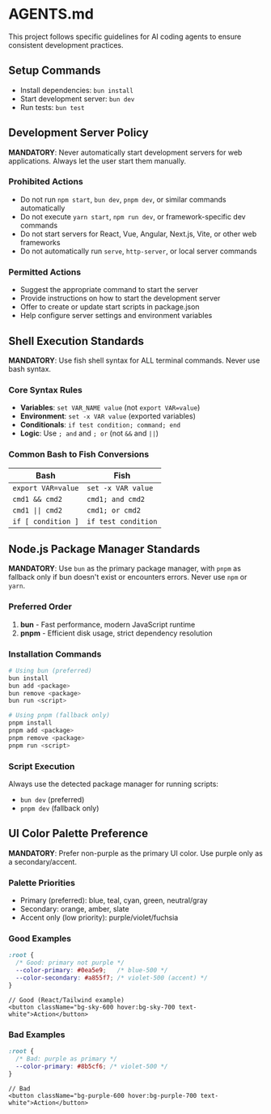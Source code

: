 # AGENTS.md

This project follows specific guidelines for AI coding agents to ensure consistent development practices.

## Setup Commands

- Install dependencies: `bun install`
- Start development server: `bun dev`
- Run tests: `bun test`

## Development Server Policy

**MANDATORY**: Never automatically start development servers for web applications. Always let the user start them manually.

### Prohibited Actions

- Do not run `npm start`, `bun dev`, `pnpm dev`, or similar commands automatically
- Do not execute `yarn start`, `npm run dev`, or framework-specific dev commands
- Do not start servers for React, Vue, Angular, Next.js, Vite, or other web frameworks
- Do not automatically run `serve`, `http-server`, or local server commands

### Permitted Actions

- Suggest the appropriate command to start the server
- Provide instructions on how to start the development server
- Offer to create or update start scripts in package.json
- Help configure server settings and environment variables

## Shell Execution Standards

**MANDATORY**: Use fish shell syntax for ALL terminal commands. Never use bash syntax.

### Core Syntax Rules

- **Variables**: `set VAR_NAME value` (not `export VAR=value`)
- **Environment**: `set -x VAR value` (exported variables)
- **Conditionals**: `if test condition; command; end`
- **Logic**: Use `; and` and `; or` (not `&&` and `||`)

### Common Bash to Fish Conversions

| Bash | Fish |
|------|------|
| `export VAR=value` | `set -x VAR value` |
| `cmd1 && cmd2` | `cmd1; and cmd2` |
| `cmd1 \|\| cmd2` | `cmd1; or cmd2` |
| `if [ condition ]` | `if test condition` |

## Node.js Package Manager Standards

**MANDATORY**: Use `bun` as the primary package manager, with `pnpm` as fallback only if bun doesn't exist or encounters errors. Never use `npm` or `yarn`.

### Preferred Order
1. **bun** - Fast performance, modern JavaScript runtime
2. **pnpm** - Efficient disk usage, strict dependency resolution

### Installation Commands

```bash
# Using bun (preferred)
bun install
bun add <package>
bun remove <package>
bun run <script>

# Using pnpm (fallback only)
pnpm install
pnpm add <package>
pnpm remove <package>
pnpm run <script>
```

### Script Execution

Always use the detected package manager for running scripts:
- `bun dev` (preferred)
- `pnpm dev` (fallback only)

## UI Color Palette Preference

**MANDATORY**: Prefer non-purple as the primary UI color. Use purple only as a secondary/accent.

### Palette Priorities

- Primary (preferred): blue, teal, cyan, green, neutral/gray
- Secondary: orange, amber, slate
- Accent only (low priority): purple/violet/fuchsia

### Good Examples

```css
:root {
  /* Good: primary not purple */
  --color-primary: #0ea5e9;   /* blue-500 */
  --color-secondary: #a855f7; /* violet-500 (accent) */
}
```

```tsx
// Good (React/Tailwind example)
<button className="bg-sky-600 hover:bg-sky-700 text-white">Action</button>
```

### Bad Examples

```css
:root {
  /* Bad: purple as primary */
  --color-primary: #8b5cf6; /* violet-500 */
}
```

```tsx
// Bad
<button className="bg-purple-600 hover:bg-purple-700 text-white">Action</button>